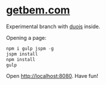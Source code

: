 # [getbem.com](http://getbem.com)

Experimental branch with [duojs](http://http://duojs.org/) inside.

Opening a page:

```js
npm i gulp jspm -g
jspm install
npm install
gulp
```

Open [http://localhost:8080](http://localhost:8080). Have fun!
